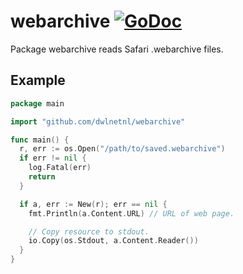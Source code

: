 # webarchive  [![GoDoc](https://godoc.org/github.com/dwlnetnl/webarchive?status.svg)](https://godoc.org/github.com/dwlnetnl/webarchive)
Package webarchive reads Safari .webarchive files.

## Example
```go
package main

import "github.com/dwlnetnl/webarchive"

func main() {
  r, err := os.Open("/path/to/saved.webarchive")
  if err != nil {
    log.Fatal(err)
    return
  }

  if a, err := New(r); err == nil {
    fmt.Println(a.Content.URL) // URL of web page.

    // Copy resource to stdout.
    io.Copy(os.Stdout, a.Content.Reader())
  }
}

```

